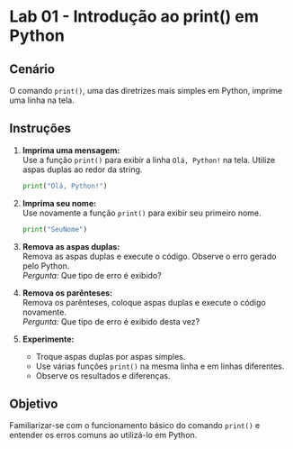 # Lab 01 - Introdução ao print() em Python

## Cenário

O comando `print()`, uma das diretrizes mais simples em Python, imprime uma linha na tela.

## Instruções

1. **Imprima uma mensagem:**  
    Use a função `print()` para exibir a linha `Olá, Python!` na tela. Utilize aspas duplas ao redor da string.

    ```python
    print("Olá, Python!")
    ```

2. **Imprima seu nome:**  
    Use novamente a função `print()` para exibir seu primeiro nome.

    ```python
    print("SeuNome")
    ```

3. **Remova as aspas duplas:**  
    Remova as aspas duplas e execute o código. Observe o erro gerado pelo Python.  
    *Pergunta:* Que tipo de erro é exibido?

4. **Remova os parênteses:**  
    Remova os parênteses, coloque aspas duplas e execute o código novamente.  
    *Pergunta:* Que tipo de erro é exibido desta vez?

5. **Experimente:**  
    - Troque aspas duplas por aspas simples.
    - Use várias funções `print()` na mesma linha e em linhas diferentes.
    - Observe os resultados e diferenças.

## Objetivo

Familiarizar-se com o funcionamento básico do comando `print()` e entender os erros comuns ao utilizá-lo em Python.

